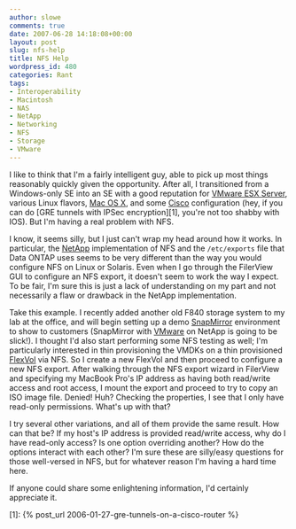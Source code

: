 ```yaml
---
author: slowe
comments: true
date: 2007-06-28 14:18:08+00:00
layout: post
slug: nfs-help
title: NFS Help
wordpress_id: 480
categories: Rant
tags:
- Interoperability
- Macintosh
- NAS
- NetApp
- Networking
- NFS
- Storage
- VMware
---
```


I like to think that I'm a fairly intelligent guy, able to pick up most things reasonably quickly given the opportunity. After all, I transitioned from a Windows-only SE into an SE with a good reputation for [VMware ESX Server](http://www.vmware.com/products/vi/esx/), various Linux flavors, [Mac OS X](http://www.apple.com/macosx/), and some [Cisco](http://www.cisco.com/) configuration (hey, if you can do [GRE tunnels with IPSec encryption][1], you're not too shabby with IOS). But I'm having a real problem with NFS.

I know, it seems silly, but I just can't wrap my head around how it works. In particular, the [NetApp](http://www.netapp.com/) implementation of NFS and the `/etc/exports` file that Data ONTAP uses seems to be very different than the way you would configure NFS on Linux or Solaris. Even when I go through the FilerView GUI to configure an NFS export, it doesn't seem to work the way I expect. To be fair, I'm sure this is just a lack of understanding on my part and not necessarily a flaw or drawback in the NetApp implementation.

Take this example. I recently added another old F840 storage system to my lab at the office, and will begin setting up a demo [SnapMirror](http://www.netapp.com/products/enterprise-software/data-protection-software/replication-software/snapmirror.html) environment to show to customers (SnapMirror with [VMware](http://www.vmware.com/) on NetApp is going to be slick!). I thought I'd also start performing some NFS testing as well; I'm particularly interested in thin provisioning the VMDKs on a thin provisioned [FlexVol](http://www.netapp.com/products/enterprise-software/storage-system-software/provisioning-volume-management/flexvol.html) via NFS. So I create a new FlexVol and then proceed to configure a new NFS export. After walking through the NFS export wizard in FilerView and specifying my MacBook Pro's IP address as having both read/write access and root access, I mount the export and proceed to try to copy an ISO image file. Denied! Huh? Checking the properties, I see that I only have read-only permissions. What's up with that?

I try several other variations, and all of them provide the same result. How can that be? If my host's IP address is provided read/write access, why do I have read-only access? Is one option overriding another? How do the options interact with each other? I'm sure these are silly/easy questions for those well-versed in NFS, but for whatever reason I'm having a hard time here.

If anyone could share some enlightening information, I'd certainly appreciate it.

[1]: {% post_url 2006-01-27-gre-tunnels-on-a-cisco-router %}